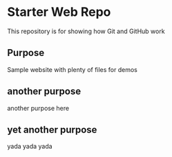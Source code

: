# Starter Web Repo

This repository is for showing how Git and GitHub work

## Purpose

Sample website with plenty of files for demos

## another purpose

another purpose here

## yet another purpose

yada yada yada